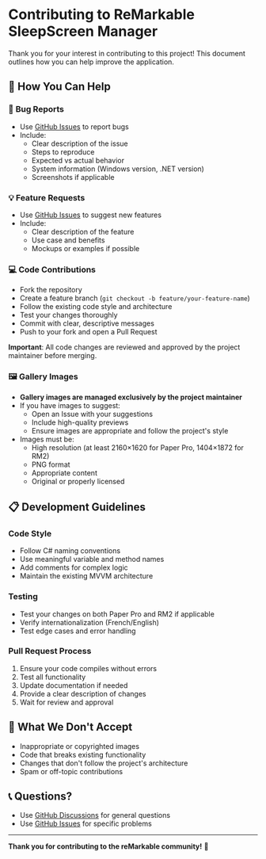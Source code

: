 # Contributing to ReMarkable SleepScreen Manager

Thank you for your interest in contributing to this project! This document outlines how you can help improve the application.

## 🎯 How You Can Help

### 🐛 **Bug Reports**
- Use [GitHub Issues](https://github.com/roropastis/ReMarkable-Sleep-Screen-Manager/issues) to report bugs
- Include:
  - Clear description of the issue
  - Steps to reproduce
  - Expected vs actual behavior
  - System information (Windows version, .NET version)
  - Screenshots if applicable

### 💡 **Feature Requests**
- Use [GitHub Issues](https://github.com/roropastis/ReMarkable-Sleep-Screen-Manager/issues) to suggest new features
- Include:
  - Clear description of the feature
  - Use case and benefits
  - Mockups or examples if possible

### 💻 **Code Contributions**
- Fork the repository
- Create a feature branch (`git checkout -b feature/your-feature-name`)
- Follow the existing code style and architecture
- Test your changes thoroughly
- Commit with clear, descriptive messages
- Push to your fork and open a Pull Request

**Important**: All code changes are reviewed and approved by the project maintainer before merging.

### 🖼️ **Gallery Images**
- **Gallery images are managed exclusively by the project maintainer**
- If you have images to suggest:
  - Open an Issue with your suggestions
  - Include high-quality previews
  - Ensure images are appropriate and follow the project's style
- Images must be:
  - High resolution (at least 2160×1620 for Paper Pro, 1404×1872 for RM2)
  - PNG format
  - Appropriate content
  - Original or properly licensed

## 📋 **Development Guidelines**

### Code Style
- Follow C# naming conventions
- Use meaningful variable and method names
- Add comments for complex logic
- Maintain the existing MVVM architecture

### Testing
- Test your changes on both Paper Pro and RM2 if applicable
- Verify internationalization (French/English)
- Test edge cases and error handling

### Pull Request Process
1. Ensure your code compiles without errors
2. Test all functionality
3. Update documentation if needed
4. Provide a clear description of changes
5. Wait for review and approval

## 🚫 **What We Don't Accept**

- Inappropriate or copyrighted images
- Code that breaks existing functionality
- Changes that don't follow the project's architecture
- Spam or off-topic contributions

## 📞 **Questions?**

- Use [GitHub Discussions](https://github.com/roropastis/ReMarkable-Sleep-Screen-Manager/discussions) for general questions
- Use [GitHub Issues](https://github.com/roropastis/ReMarkable-Sleep-Screen-Manager/issues) for specific problems

---

**Thank you for contributing to the reMarkable community!** 🎉
